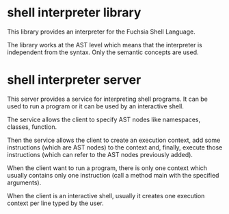 # shell interpreter library

This library provides an interpreter for the Fuchsia Shell Language.

The library works at the AST level which means that the interpreter is independent from the syntax.
Only the semantic concepts are used.

# shell interpreter server

This server provides a service for interpreting shell programs. It can be used to run a program or
it can be used by an interactive shell.

The service allows the client to specify AST nodes like namespaces, classes, function.

Then the service allows the client to create an execution context, add some instructions (which are
AST nodes) to the context and, finally, execute those instructions (which can refer to the AST
nodes previously added).

When the client want to run a program, there is only one context which usually contains only one
instruction (call a method main with the specified arguments).

When the client is an interactive shell, usually it creates one execution context per line typed by
the user.